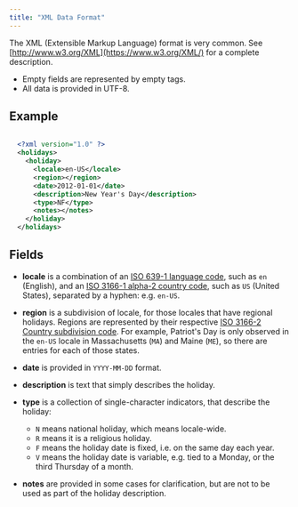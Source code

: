 ```yaml
---
title: "XML Data Format"
---
```


The XML (Extensible Markup Language) format is very common.
See [http://www.w3.org/XML](https://www.w3.org/XML/) for a complete description.

* Empty fields are represented by empty tags.
* All data is provided in UTF-8.

## Example
```xml

  <?xml version="1.0" ?>
  <holidays>
    <holiday>
      <locale>en-US</locale>
      <region></region>
      <date>2012-01-01</date>
      <description>New Year's Day</description>
      <type>NF</type>
      <notes></notes>
    </holiday>
  </holidays>

```

## Fields

* **locale** is a combination of an [ISO 639-1 language code](https://en.wikipedia.org/wiki/ISO_639-1), such as `en` (English), and an [ISO 3166-1 alpha-2 country code](https://en.wikipedia.org/wiki/ISO_3166-1_alpha-2), such as `US` (United States), separated by a hyphen: e.g. `en-US`.

* **region** is a subdivision of locale, for those locales that have regional holidays.
  Regions are represented by their respective [ISO 3166-2 Country subdivision code](https://en.wikipedia.org/wiki/ISO_3166-2).
  For example, Patriot's Day is only observed in the `en-US` locale in Massachusetts (`MA`) and Maine (`ME`), so there are entries for each of those states.

* **date** is provided in `YYYY-MM-DD` format.

* **description** is text that simply describes the holiday.

* **type** is a collection of single-character indicators, that describe the holiday:
  * `N` means national holiday, which means locale-wide.
  * `R` means it is a religious holiday.
  * `F` means the holiday date is fixed, i.e. on the same day each year.
  * `V` means the holiday date is variable, e.g. tied to a Monday, or the third Thursday of a month.

* **notes** are provided in some cases for clarification, but are not to be used as part of the holiday description.
